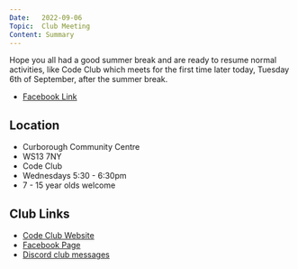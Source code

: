 ```yaml
---
Date:   2022-09-06
Topic:  Club Meeting
Content: Summary
---
```

Hope you all had a good summer break and are ready to resume normal activities, like Code Club which meets for the first time later today, Tuesday 6th of September, after the summer break.



* [Facebook Link](https://www.facebook.com/1481985248595237/posts/5167482523378806/)

## Location

* Curborough Community Centre
* WS13 7NY
* Code Club
* Wednesdays 5:30 - 6:30pm
* 7 - 15 year olds welcome

## Club Links

* [Code Club Website](https://lichfield-code-club.github.io/)
* [Facebook Page](https://www.facebook.com/LichfieldCoders)
* [Discord club messages](https://discord.gg/szz6xGK)
